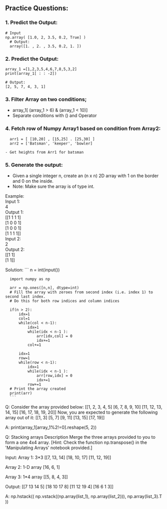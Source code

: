 ## Practice Questions:

### 1. Predict the Output:
  ```
  # Input
  np.array( [1.0, 2, 3.5, 0.2, True] )
	# Output:
	array([1. , 2. , 3.5, 0.2, 1. ])
  ```

### 2. Predict the Output:

  ```
  array_1 =[1,2,3,5,4,6,7,8,5,3,2]
  print(array_1[ : : -2])

  # Output:
  [2, 5, 7, 4, 3, 1]
  ```

### 3. Filter Array on two conditions;
- array_1[ (array_1 > 6) & (array_1 < 10)]
- Separate conditions with () and Operator


### 4. Fetch row of Numpy Array1 based on condition from Array2:
  ```
	arr1 = [ [10,20] , [15,25] . [25,30] ]
	arr2 = ['Batsman', 'keeper', 'bowler]
	
  - Get heights from Arr1 for batsman
  ```

### 5. Generate the output:
- Given a single integer n, create an (n x n) 2D array with 1 on the border and 0 on the inside.
- Note: Make sure the array is of type int.

Example: </br>
Input 1: </br>
4 </br>
Output 1: </br>
[[1 1 1 1] </br>
[1 0 0 1] </br>
[1 0 0 1] </br>
[1 1 1 1]] </br>
Input 2: </br>
2 </br>
Output 2: </br>
[[1 1]  </br>
 [1 1]] </br>

Solution:
      ```
      n = int(input())

      import numpy as np

      arr = np.ones([n,n], dtype=int)
      # Fill the array with zeroes from second index (i.e. index 1) to second last index.
      # Do this for both row indices and column indices
      
      if(n > 2):
          idx=1
          col=1
          while(col < n-1):
              idx=1
              while(idx < n-1 ):
                  arr[idx,col] = 0
                  idx+=1
              col+=1

          idx=1
          row=1
          while(row < n-1):
              idx=1
              while(idx < n-1 ):
                  arr[row,idx] = 0
                  idx+=1
              row+=1
      # Print the array created
      print(arr)
      ```

Q:
Consider the array provided below: 
[[1, 2, 3, 4, 5]
 [6, 7, 8, 9, 10]
 [11, 12, 13, 14, 15]
 [16, 17, 18, 19, 20]]
Now, you are expected to generate the following array out of it:
[[1, 3]
 [5, 7]
 [9, 11]
 [13, 15]
 [17, 19]]

A:
print(array_1[array_1%2!=0].reshape(5, 2))



Q:
Stacking arrays
Description
Merge the three arrays provided to you to form a one 4x4 array.
[Hint: Check the function np.transpose() in the 'Manipulating Arrays' notebook provided.]

Input:
Array 1: 3*3
[[7, 13, 14]
[18, 10, 17]
[11, 12, 19]]

Array 2: 1-D array
[16, 6, 1]

Array 3: 1*4 array
[[5, 8, 4, 3]]

Output:
[[7 13 14 5]
[18 10 17 8]
[11 12 19 4]
[16 6 1 3]]

A:
np.hstack(( np.vstack((np.array(list_1), np.array(list_2))), np.array(list_3).T ))
